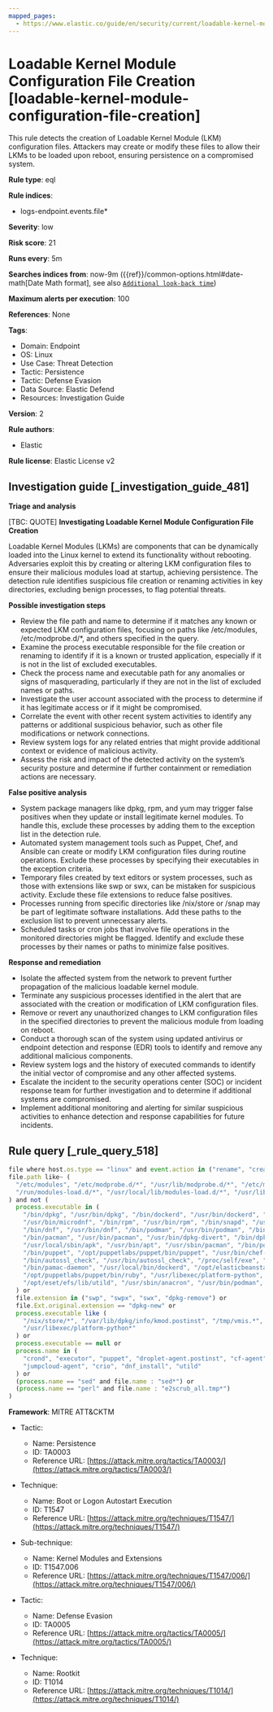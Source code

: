 ```yaml
---
mapped_pages:
  - https://www.elastic.co/guide/en/security/current/loadable-kernel-module-configuration-file-creation.html
---
```


# Loadable Kernel Module Configuration File Creation [loadable-kernel-module-configuration-file-creation]

This rule detects the creation of Loadable Kernel Module (LKM) configuration files. Attackers may create or modify these files to allow their LKMs to be loaded upon reboot, ensuring persistence on a compromised system.

**Rule type**: eql

**Rule indices**:

* logs-endpoint.events.file*

**Severity**: low

**Risk score**: 21

**Runs every**: 5m

**Searches indices from**: now-9m ({{ref}}/common-options.html#date-math[Date Math format], see also [`Additional look-back time`](docs-content://solutions/security/detect-and-alert/create-detection-rule.md#rule-schedule))

**Maximum alerts per execution**: 100

**References**: None

**Tags**:

* Domain: Endpoint
* OS: Linux
* Use Case: Threat Detection
* Tactic: Persistence
* Tactic: Defense Evasion
* Data Source: Elastic Defend
* Resources: Investigation Guide

**Version**: 2

**Rule authors**:

* Elastic

**Rule license**: Elastic License v2

## Investigation guide [_investigation_guide_481]

**Triage and analysis**

[TBC: QUOTE]
**Investigating Loadable Kernel Module Configuration File Creation**

Loadable Kernel Modules (LKMs) are components that can be dynamically loaded into the Linux kernel to extend its functionality without rebooting. Adversaries exploit this by creating or altering LKM configuration files to ensure their malicious modules load at startup, achieving persistence. The detection rule identifies suspicious file creation or renaming activities in key directories, excluding benign processes, to flag potential threats.

**Possible investigation steps**

* Review the file path and name to determine if it matches any known or expected LKM configuration files, focusing on paths like /etc/modules, /etc/modprobe.d/*, and others specified in the query.
* Examine the process executable responsible for the file creation or renaming to identify if it is a known or trusted application, especially if it is not in the list of excluded executables.
* Check the process name and executable path for any anomalies or signs of masquerading, particularly if they are not in the list of excluded names or paths.
* Investigate the user account associated with the process to determine if it has legitimate access or if it might be compromised.
* Correlate the event with other recent system activities to identify any patterns or additional suspicious behavior, such as other file modifications or network connections.
* Review system logs for any related entries that might provide additional context or evidence of malicious activity.
* Assess the risk and impact of the detected activity on the system’s security posture and determine if further containment or remediation actions are necessary.

**False positive analysis**

* System package managers like dpkg, rpm, and yum may trigger false positives when they update or install legitimate kernel modules. To handle this, exclude these processes by adding them to the exception list in the detection rule.
* Automated system management tools such as Puppet, Chef, and Ansible can create or modify LKM configuration files during routine operations. Exclude these processes by specifying their executables in the exception criteria.
* Temporary files created by text editors or system processes, such as those with extensions like swp or swx, can be mistaken for suspicious activity. Exclude these file extensions to reduce false positives.
* Processes running from specific directories like /nix/store or /snap may be part of legitimate software installations. Add these paths to the exclusion list to prevent unnecessary alerts.
* Scheduled tasks or cron jobs that involve file operations in the monitored directories might be flagged. Identify and exclude these processes by their names or paths to minimize false positives.

**Response and remediation**

* Isolate the affected system from the network to prevent further propagation of the malicious loadable kernel module.
* Terminate any suspicious processes identified in the alert that are associated with the creation or modification of LKM configuration files.
* Remove or revert any unauthorized changes to LKM configuration files in the specified directories to prevent the malicious module from loading on reboot.
* Conduct a thorough scan of the system using updated antivirus or endpoint detection and response (EDR) tools to identify and remove any additional malicious components.
* Review system logs and the history of executed commands to identify the initial vector of compromise and any other affected systems.
* Escalate the incident to the security operations center (SOC) or incident response team for further investigation and to determine if additional systems are compromised.
* Implement additional monitoring and alerting for similar suspicious activities to enhance detection and response capabilities for future incidents.


## Rule query [_rule_query_518]

```js
file where host.os.type == "linux" and event.action in ("rename", "creation") and process.executable != null and
file.path like~ (
  "/etc/modules", "/etc/modprobe.d/*", "/usr/lib/modprobe.d/*", "/etc/modules-load.d/*",
  "/run/modules-load.d/*", "/usr/local/lib/modules-load.d/*", "/usr/lib/modules-load.d/*"
) and not (
  process.executable in (
    "/bin/dpkg", "/usr/bin/dpkg", "/bin/dockerd", "/usr/bin/dockerd", "/usr/sbin/dockerd", "/bin/microdnf",
    "/usr/bin/microdnf", "/bin/rpm", "/usr/bin/rpm", "/bin/snapd", "/usr/bin/snapd", "/bin/yum", "/usr/bin/yum",
    "/bin/dnf", "/usr/bin/dnf", "/bin/podman", "/usr/bin/podman", "/bin/dnf-automatic", "/usr/bin/dnf-automatic",
    "/bin/pacman", "/usr/bin/pacman", "/usr/bin/dpkg-divert", "/bin/dpkg-divert", "/sbin/apk", "/usr/sbin/apk",
    "/usr/local/sbin/apk", "/usr/bin/apt", "/usr/sbin/pacman", "/bin/podman", "/usr/bin/podman", "/usr/bin/puppet",
    "/bin/puppet", "/opt/puppetlabs/puppet/bin/puppet", "/usr/bin/chef-client", "/bin/chef-client",
    "/bin/autossl_check", "/usr/bin/autossl_check", "/proc/self/exe", "/dev/fd/*",  "/usr/bin/pamac-daemon",
    "/bin/pamac-daemon", "/usr/local/bin/dockerd", "/opt/elasticbeanstalk/bin/platform-engine",
    "/opt/puppetlabs/puppet/bin/ruby", "/usr/libexec/platform-python", "/opt/imunify360/venv/bin/python3",
    "/opt/eset/efs/lib/utild", "/usr/sbin/anacron", "/usr/bin/podman", "/kaniko/kaniko-executor", "/usr/bin/prime-select"
  ) or
  file.extension in ("swp", "swpx", "swx", "dpkg-remove") or
  file.Ext.original.extension == "dpkg-new" or
  process.executable like (
    "/nix/store/*", "/var/lib/dpkg/info/kmod.postinst", "/tmp/vmis.*", "/snap/*", "/dev/fd/*",
    "/usr/libexec/platform-python*"
  ) or
  process.executable == null or
  process.name in (
    "crond", "executor", "puppet", "droplet-agent.postinst", "cf-agent", "schedd", "imunify-notifier", "perl",
    "jumpcloud-agent", "crio", "dnf_install", "utild"
  ) or
  (process.name == "sed" and file.name : "sed*") or
  (process.name == "perl" and file.name : "e2scrub_all.tmp*")
)
```

**Framework**: MITRE ATT&CKTM

* Tactic:

    * Name: Persistence
    * ID: TA0003
    * Reference URL: [https://attack.mitre.org/tactics/TA0003/](https://attack.mitre.org/tactics/TA0003/)

* Technique:

    * Name: Boot or Logon Autostart Execution
    * ID: T1547
    * Reference URL: [https://attack.mitre.org/techniques/T1547/](https://attack.mitre.org/techniques/T1547/)

* Sub-technique:

    * Name: Kernel Modules and Extensions
    * ID: T1547.006
    * Reference URL: [https://attack.mitre.org/techniques/T1547/006/](https://attack.mitre.org/techniques/T1547/006/)

* Tactic:

    * Name: Defense Evasion
    * ID: TA0005
    * Reference URL: [https://attack.mitre.org/tactics/TA0005/](https://attack.mitre.org/tactics/TA0005/)

* Technique:

    * Name: Rootkit
    * ID: T1014
    * Reference URL: [https://attack.mitre.org/techniques/T1014/](https://attack.mitre.org/techniques/T1014/)



